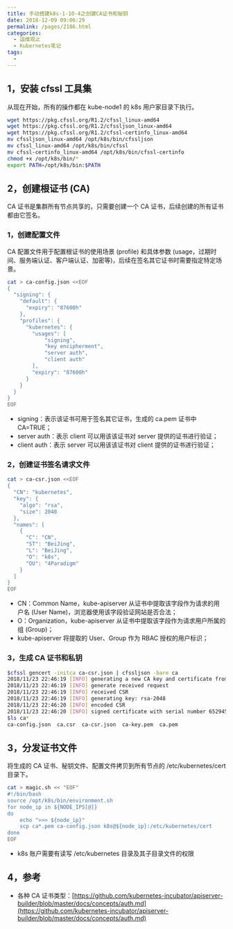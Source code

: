 ```yaml
---
title: 手动搭建k8s-1-10-4之创建CA证书和秘钥
date: 2018-12-09 09:06:29
permalink: /pages/2186.html
categories:
  - 运维观止
  - Kubernetes笔记
tags:
  - 
---
```


## 1，安装 cfssl 工具集



从现在开始，所有的操作都在 kube-node1 的 k8s 用户家目录下执行。



```sh
wget https://pkg.cfssl.org/R1.2/cfssl_linux-amd64
wget https://pkg.cfssl.org/R1.2/cfssljson_linux-amd64
wget https://pkg.cfssl.org/R1.2/cfssl-certinfo_linux-amd64
mv cfssljson_linux-amd64 /opt/k8s/bin/cfssljson
mv cfssl_linux-amd64 /opt/k8s/bin/cfssl
mv cfssl-certinfo_linux-amd64 /opt/k8s/bin/cfssl-certinfo
chmod +x /opt/k8s/bin/*
export PATH=/opt/k8s/bin:$PATH
```



## 2，创建根证书 (CA)



CA 证书是集群所有节点共享的，只需要创建一个 CA 证书，后续创建的所有证书都由它签名。



### 1，创建配置文件



CA 配置文件用于配置根证书的使用场景 (profile) 和具体参数 (usage，过期时间、服务端认证、客户端认证、加密等)，后续在签名其它证书时需要指定特定场景。



```sh
cat > ca-config.json <<EOF
{
  "signing": {
    "default": {
      "expiry": "87600h"
    },
    "profiles": {
      "kubernetes": {
        "usages": [
            "signing",
            "key encipherment",
            "server auth",
            "client auth"
        ],
        "expiry": "87600h"
      }
    }
  }
}
EOF
```



- signing：表示该证书可用于签名其它证书，生成的 ca.pem 证书中 CA=TRUE；
- server auth：表示 client 可以用该该证书对 server 提供的证书进行验证；
- client auth：表示 server 可以用该该证书对 client 提供的证书进行验证；



### 2，创建证书签名请求文件



```sh
cat > ca-csr.json <<EOF
{
  "CN": "kubernetes",
  "key": {
    "algo": "rsa",
    "size": 2048
  },
  "names": [
    {
      "C": "CN",
      "ST": "BeiJing",
      "L": "BeiJing",
      "O": "k8s",
      "OU": "4Paradigm"
    }
  ]
}
EOF
```



- CN：Common Name，kube-apiserver 从证书中提取该字段作为请求的用户名 (User Name)，浏览器使用该字段验证网站是否合法；
- O：Organization，kube-apiserver 从证书中提取该字段作为请求用户所属的组 (Group)；
- kube-apiserver 将提取的 User、Group 作为 RBAC 授权的用户标识；



### 3，生成 CA 证书和私钥



```sh
$cfssl gencert -initca ca-csr.json | cfssljson -bare ca
2018/11/23 22:46:19 [INFO] generating a new CA key and certificate from CSR
2018/11/23 22:46:19 [INFO] generate received request
2018/11/23 22:46:19 [INFO] received CSR
2018/11/23 22:46:19 [INFO] generating key: rsa-2048
2018/11/23 22:46:20 [INFO] encoded CSR
2018/11/23 22:46:20 [INFO] signed certificate with serial number 652945881726401134885162916242742430723518895911
$ls ca*
ca-config.json  ca.csr  ca-csr.json  ca-key.pem  ca.pem
```



## 3，分发证书文件



将生成的 CA 证书、秘钥文件、配置文件拷贝到所有节点的 /etc/kubernetes/cert 目录下。



```sh
cat > magic.sh << "EOF"
#!/bin/bash
source /opt/k8s/bin/environment.sh
for node_ip in ${NODE_IPS[@]}
do
    echo ">>> ${node_ip}"
    scp ca*.pem ca-config.json k8s@${node_ip}:/etc/kubernetes/cert
done
EOF
```



- k8s 账户需要有读写 /etc/kubernetes 目录及其子目录文件的权限



## 4，参考



- 各种 CA 证书类型：[https://github.com/kubernetes-incubator/apiserver-builder/blob/master/docs/concepts/auth.md](https://github.com/kubernetes-incubator/apiserver-builder/blob/master/docs/concepts/auth.md)
